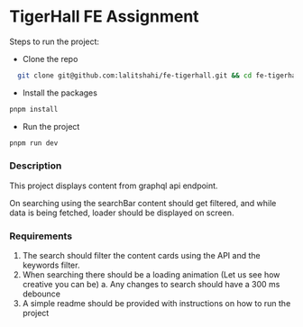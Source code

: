 # TigerHall FE Assignment

Steps to run the project:

  - Clone the repo
```sh
  git clone git@github.com:lalitshahi/fe-tigerhall.git && cd fe-tigerhall
  ```
  
  - Install the packages
  ```sh
  pnpm install
  ```

  - Run the project
  ```sh
  pnpm run dev
  ```


### Description
This project displays content from graphql api endpoint.

On searching using the searchBar content should get filtered, and while data is being fetched, loader should be displayed on screen.


### Requirements
  1. The search should filter the content cards using the API and the keywords filter.
  2. When searching there should be a loading animation (Let us see how creative you can be)
    a. Any changes to search should have a 300 ms debounce
  3. A simple readme should be provided with instructions on how to run the project